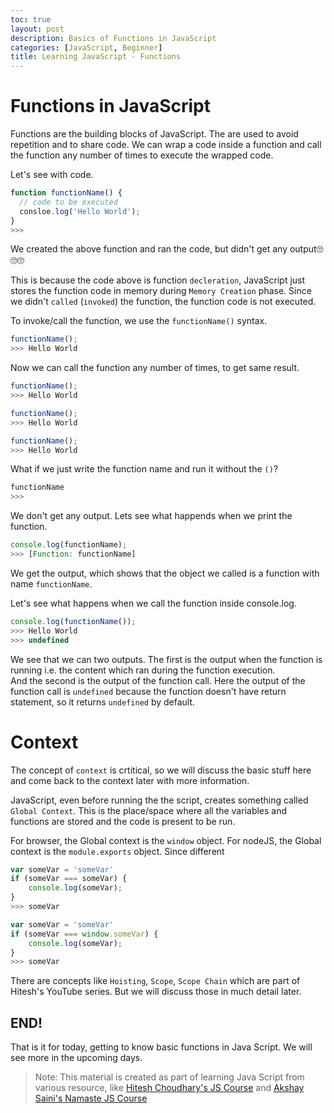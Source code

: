 ```yaml
---
toc: true
layout: post
description: Basics of Functions in JavaScript
categories: [JavaScript, Beginner]
title: Learning JavaScript - Functions
---
```


# Functions in JavaScript

Functions are the building blocks of JavaScript. The are used to avoid repetition and to share code. We can wrap a code inside a function and call the function any number of times to execute the wrapped code.

Let's see with code.

```js
function functionName() {
  // code to be executed
  consloe.log('Hello World');
}
>>> 
```
We created the above function and ran the code, but didn't get any output🙄🙄🙄

This is because the code above is function `decleration`, JavaScript just stores the function code in memory during `Memory Creation` phase. Since we didn't `called` (`invoked`) the function, the function code is not executed.

To invoke/call the function, we use the `functionName()` syntax.

```js
functionName();
>>> Hello World
```

Now we can call the function any number of times, to get same result.
```js
functionName();
>>> Hello World

functionName();
>>> Hello World

functionName();
>>> Hello World
```

What if we just write the function name and run it without the `()`?

```js
functionName
>>>
```

We don't get any output. Lets see what happends when we print the function.

```js
console.log(functionName);
>>> [Function: functionName]
```

We get the output, which shows that the object we called is a function with name `functionName`.

Let's see what happens when we call the function inside console.log.

```js
console.log(functionName());
>>> Hello World
>>> undefined
```

We see that we can two outputs. The first is the output when the function is running i.e. the content which ran during the function execution.  
And the second is the output of the function call. Here the output of the function call is `undefined` because the function doesn't have return statement, so it returns `undefined` by default.

# Context

The concept of `context` is crtitical, so we will discuss the basic stuff here and come back to the context later with more information.

JavaScript, even before running the the script, creates something called `Global Context`. This is the place/space where all the variables and functions are stored and the code is present to be run.

For browser, the Global context is the `window` object. For nodeJS, the Global context is the `module.exports` object. Since different 

```js
var someVar = 'someVar'
if (someVar === someVar) {
    console.log(someVar);
}
>>> someVar

var someVar = 'someVar'
if (someVar === window.someVar) {
    console.log(someVar);
}
>>> someVar
```

There are concepts like `Hoisting`, `Scope`, `Scope Chain` which are part of Hitesh's YouTube series. But we will discuss those in much detail later.

## END!
That is it for today, getting to know basic functions in Java Script. We will see more in the upcoming days.

> Note: This material is created as part of learning Java Script from various resource, like [Hitesh Choudhary's JS Course](https://www.youtube.com/watch?v=2md4HQNRqJA&list=PLRAV69dS1uWSxUIk5o3vQY2-_VKsOpXLD) and [Akshay Saini's Namaste JS Course](https://www.youtube.com/watch?v=pN6jk0uUrD8&list=PLlasXeu85E9cQ32gLCvAvr9vNaUccPVNP)

